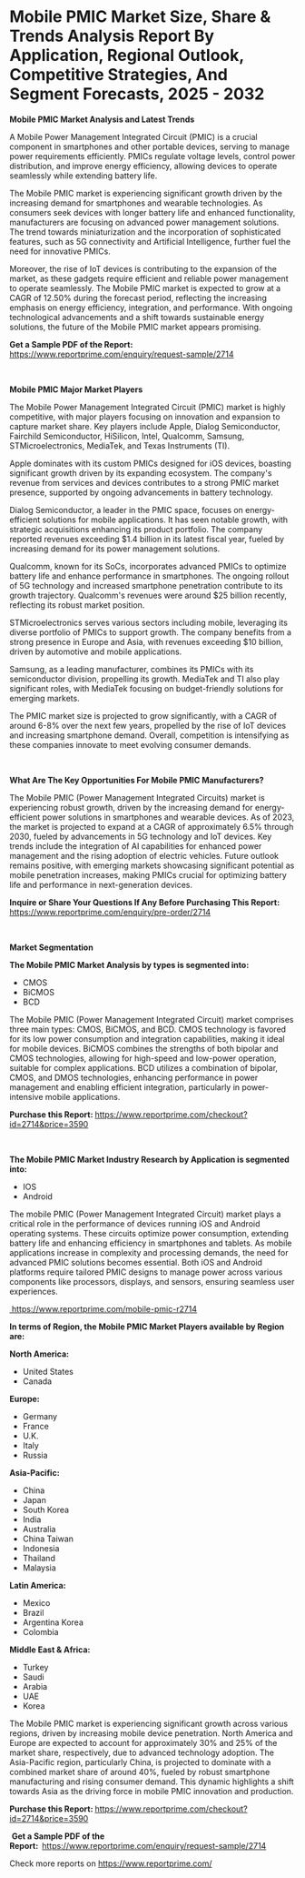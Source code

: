 <p><h1>Mobile PMIC Market Size, Share & Trends Analysis Report By Application, Regional Outlook, Competitive Strategies, And Segment Forecasts, 2025 - 2032</h1></p><p><strong>Mobile PMIC Market Analysis and Latest Trends</strong></p>
<p><p>A Mobile Power Management Integrated Circuit (PMIC) is a crucial component in smartphones and other portable devices, serving to manage power requirements efficiently. PMICs regulate voltage levels, control power distribution, and improve energy efficiency, allowing devices to operate seamlessly while extending battery life.</p><p>The Mobile PMIC market is experiencing significant growth driven by the increasing demand for smartphones and wearable technologies. As consumers seek devices with longer battery life and enhanced functionality, manufacturers are focusing on advanced power management solutions. The trend towards miniaturization and the incorporation of sophisticated features, such as 5G connectivity and Artificial Intelligence, further fuel the need for innovative PMICs.</p><p>Moreover, the rise of IoT devices is contributing to the expansion of the market, as these gadgets require efficient and reliable power management to operate seamlessly. The Mobile PMIC market is expected to grow at a CAGR of 12.50% during the forecast period, reflecting the increasing emphasis on energy efficiency, integration, and performance. With ongoing technological advancements and a shift towards sustainable energy solutions, the future of the Mobile PMIC market appears promising.</p></p>
<p><strong>Get a Sample PDF of the Report:&nbsp;</strong> <a href="https://www.reportprime.com/enquiry/request-sample/2714?utm_campaign=3353&utm_medium=2&utm_source=Github&utm_content=ia&utm_term=18032025&utm_id=mobile-pmic">https://www.reportprime.com/enquiry/request-sample/2714</a></p>
<p>&nbsp;</p>
<p><strong>Mobile PMIC Major Market Players</strong></p>
<p><p>The Mobile Power Management Integrated Circuit (PMIC) market is highly competitive, with major players focusing on innovation and expansion to capture market share. Key players include Apple, Dialog Semiconductor, Fairchild Semiconductor, HiSilicon, Intel, Qualcomm, Samsung, STMicroelectronics, MediaTek, and Texas Instruments (TI).</p><p>Apple dominates with its custom PMICs designed for iOS devices, boasting significant growth driven by its expanding ecosystem. The company's revenue from services and devices contributes to a strong PMIC market presence, supported by ongoing advancements in battery technology.</p><p>Dialog Semiconductor, a leader in the PMIC space, focuses on energy-efficient solutions for mobile applications. It has seen notable growth, with strategic acquisitions enhancing its product portfolio. The company reported revenues exceeding $1.4 billion in its latest fiscal year, fueled by increasing demand for its power management solutions.</p><p>Qualcomm, known for its SoCs, incorporates advanced PMICs to optimize battery life and enhance performance in smartphones. The ongoing rollout of 5G technology and increased smartphone penetration contribute to its growth trajectory. Qualcomm's revenues were around $25 billion recently, reflecting its robust market position.</p><p>STMicroelectronics serves various sectors including mobile, leveraging its diverse portfolio of PMICs to support growth. The company benefits from a strong presence in Europe and Asia, with revenues exceeding $10 billion, driven by automotive and mobile applications.</p><p>Samsung, as a leading manufacturer, combines its PMICs with its semiconductor division, propelling its growth. MediaTek and TI also play significant roles, with MediaTek focusing on budget-friendly solutions for emerging markets.</p><p>The PMIC market size is projected to grow significantly, with a CAGR of around 6-8% over the next few years, propelled by the rise of IoT devices and increasing smartphone demand. Overall, competition is intensifying as these companies innovate to meet evolving consumer demands.</p></p>
<p>&nbsp;</p>
<p><strong>What Are The Key Opportunities For Mobile PMIC Manufacturers?</strong></p>
<p><p>The Mobile PMIC (Power Management Integrated Circuits) market is experiencing robust growth, driven by the increasing demand for energy-efficient power solutions in smartphones and wearable devices. As of 2023, the market is projected to expand at a CAGR of approximately 6.5% through 2030, fueled by advancements in 5G technology and IoT devices. Key trends include the integration of AI capabilities for enhanced power management and the rising adoption of electric vehicles. Future outlook remains positive, with emerging markets showcasing significant potential as mobile penetration increases, making PMICs crucial for optimizing battery life and performance in next-generation devices.</p></p>
<p><strong>Inquire or Share Your Questions If Any Before Purchasing This Report:</strong> <a href="https://www.reportprime.com/enquiry/pre-order/2714?utm_campaign=3353&utm_medium=2&utm_source=Github&utm_content=ia&utm_term=18032025&utm_id=mobile-pmic">https://www.reportprime.com/enquiry/pre-order/2714</a></p>
<p>&nbsp;</p>
<p><strong>Market Segmentation</strong></p>
<p><strong>The Mobile PMIC Market Analysis by types is segmented into:</strong></p>
<p><ul><li>CMOS</li><li>BiCMOS</li><li>BCD</li></ul></p>
<p><p>The Mobile PMIC (Power Management Integrated Circuit) market comprises three main types: CMOS, BiCMOS, and BCD. CMOS technology is favored for its low power consumption and integration capabilities, making it ideal for mobile devices. BiCMOS combines the strengths of both bipolar and CMOS technologies, allowing for high-speed and low-power operation, suitable for complex applications. BCD utilizes a combination of bipolar, CMOS, and DMOS technologies, enhancing performance in power management and enabling efficient integration, particularly in power-intensive mobile applications.</p></p>
<p><strong>Purchase this Report:&nbsp;</strong><a href="https://www.reportprime.com/checkout?id=2714&price=3590&utm_campaign=3353&utm_medium=2&utm_source=Github&utm_content=ia&utm_term=18032025&utm_id=mobile-pmic">https://www.reportprime.com/checkout?id=2714&price=3590</a></p>
<p>&nbsp;</p>
<p><strong>The Mobile PMIC Market Industry Research by Application is segmented into:</strong></p>
<p><ul><li>IOS</li><li>Android</li></ul></p>
<p><p>The mobile PMIC (Power Management Integrated Circuit) market plays a critical role in the performance of devices running iOS and Android operating systems. These circuits optimize power consumption, extending battery life and enhancing efficiency in smartphones and tablets. As mobile applications increase in complexity and processing demands, the need for advanced PMIC solutions becomes essential. Both iOS and Android platforms require tailored PMIC designs to manage power across various components like processors, displays, and sensors, ensuring seamless user experiences.</p></p>
<p><a href="https://www.reportprime.com/mobile-pmic-r2714?utm_campaign=3353&utm_medium=2&utm_source=Github&utm_content=ia&utm_term=18032025&utm_id=mobile-pmic">&nbsp;https://www.reportprime.com/mobile-pmic-r2714</a></p>
<p><strong>In terms of Region, the Mobile PMIC Market Players available by Region are:</strong></p>
<p>
    <p> <strong> North America: </strong>
        <ul>
            <li>United States</li>
            <li>Canada</li>
        </ul>
        </p> 
    <p> <strong> Europe: </strong>
        <ul>
            <li>Germany</li>
            <li>France</li>
            <li>U.K.</li>
            <li>Italy</li>
            <li>Russia</li>
        </ul>
        </p> 
    <p> <strong> Asia-Pacific: </strong>
        <ul>
            <li>China</li>
            <li>Japan</li>
            <li>South Korea</li>
            <li>India</li>
            <li>Australia</li>
            <li>China Taiwan</li>
            <li>Indonesia</li>
            <li>Thailand</li>
            <li>Malaysia</li>
        </ul>
        </p> 
    <p> <strong> Latin America: </strong>
        <ul>
            <li>Mexico</li>
            <li>Brazil</li>
            <li>Argentina Korea</li>
            <li>Colombia</li>
        </ul>
        </p> 
    <p> <strong> Middle East & Africa: </strong>
        <ul>
            <li>Turkey</li>
            <li>Saudi</li>
            <li>Arabia</li>
            <li>UAE</li>
            <li>Korea</li>
        </ul>
    </p>
    </p>
<p><p>The Mobile PMIC market is experiencing significant growth across various regions, driven by increasing mobile device penetration. North America and Europe are expected to account for approximately 30% and 25% of the market share, respectively, due to advanced technology adoption. The Asia-Pacific region, particularly China, is projected to dominate with a combined market share of around 40%, fueled by robust smartphone manufacturing and rising consumer demand. This dynamic highlights a shift towards Asia as the driving force in mobile PMIC innovation and production.</p></p>
<p><strong>Purchase this Report: </strong><a href="https://www.reportprime.com/checkout?id=2714&price=3590&utm_campaign=3353&utm_medium=2&utm_source=Github&utm_content=ia&utm_term=18032025&utm_id=mobile-pmic">https://www.reportprime.com/checkout?id=2714&price=3590</a></p>
<p>&nbsp;<strong>Get a Sample PDF of the Report:&nbsp;&nbsp;</strong><a href="https://www.reportprime.com/enquiry/request-sample/2714?utm_campaign=3353&utm_medium=2&utm_source=Github&utm_content=ia&utm_term=18032025&utm_id=mobile-pmic">https://www.reportprime.com/enquiry/request-sample/2714</a></p>
<p><strong></strong></p>
<p>Check more reports on <a href="https://www.reportprime.com/?utm_campaign=3353&utm_medium=2&utm_source=Github&utm_content=ia&utm_term=18032025&utm_id=mobile-pmic">https://www.reportprime.com/</a></p>